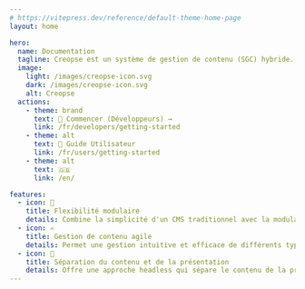 ```yaml
---
# https://vitepress.dev/reference/default-theme-home-page
layout: home

hero:
  name: Documentation
  tagline: Creopse est un système de gestion de contenu (SGC) hybride.
  image:
    light: /images/creopse-icon.svg
    dark: /images/creopse-icon.svg
    alt: Creopse
  actions:
    - theme: brand
      text: 🚀 Commencer (Développeurs) →
      link: /fr/developers/getting-started
    - theme: alt
      text: 📖 Guide Utilisateur
      link: /fr/users/getting-started
    - theme: alt
      text: 🇬🇧
      link: /en/

features:
  - icon: 🧩
    title: Flexibilité modulaire
    details: Combine la simplicité d'un CMS traditionnel avec la modularité d'un CMS headless, offrant une flexibilité pour personnaliser et étendre les fonctionnalités selon les besoins spécifiques du projet.
  - icon: ✍️
    title: Gestion de contenu agile
    details: Permet une gestion intuitive et efficace de différents types de contenu, de la rédaction à la publication, avec des outils de création et d'édition conviviaux.
  - icon: 🧠
    title: Séparation du contenu et de la présentation
    details: Offre une approche headless qui sépare le contenu de la présentation, permettant une personnalisation flexible de l'interface utilisateur sans compromettre la gestion du contenu.
---
```


